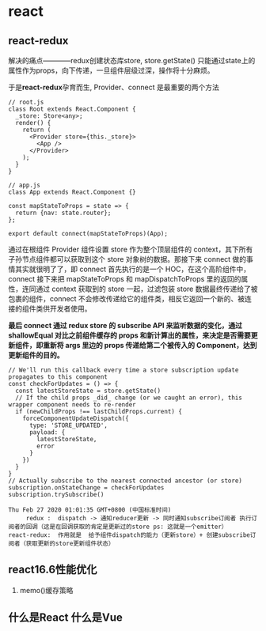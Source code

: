 
react
===========================

## react-redux
  解决的痛点————redux创建状态库store, store.getState() 只能通过state上的属性作为props，向下传递，一旦组件层级过深，操作将十分麻烦。
  
  于是<strong>react-redux</strong>孕育而生, Provider、connect 是最重要的两个方法
  ```
  // root.js
  class Root extends React.Component {
    _store: Store<any>;
    render() {
      return (
        <Provider store={this._store}>
          <App />
        </Provider>
      );
    }
  }

  // app.js
  class App extends React.Component {}

  const mapStateToProps = state => {
    return {nav: state.router};
  };

  export default connect(mapStateToProps)(App);
  ```
  通过在根组件 Provider 组件设置 store 作为整个顶层组件的 context，其下所有子孙节点组件都可以获取到这个 store 对象树的数据。那接下来 connect 做的事情其实就很明了了，即 connect 首先执行的是一个 HOC，在这个高阶组件中，connect 接下来把 mapStateToProps 和 mapDispatchToProps 里的返回的属性，连同通过 context 获取到的 store 一起，过滤包装 store 数据最终传递给了被包裹的组件，connect 不会修改传递给它的组件类，相反它返回一个新的、被连接的组件类供开发者使用。

  <strong>最后 connect 通过 redux store 的 subscribe API 来监听数据的变化，通过 shallowEqual 对比之前组件缓存的 props 和新计算出的属性，来决定是否需要更新组件，即重新将 args 里边的 props 传递给第二个被传入的 Component，达到更新组件的目的。</strong>
 
  ```
  // We'll run this callback every time a store subscription update propagates to this component
  const checkForUpdates = () => {
    const latestStoreState = store.getState()
    // If the child props _did_ change (or we caught an error), this wrapper component needs to re-render
    if (newChildProps !== lastChildProps.current) {
      forceComponentUpdateDispatch({
        type: 'STORE_UPDATED',
        payload: {
          latestStoreState,
          error
        }
      })
    }
  }
  // Actually subscribe to the nearest connected ancestor (or store)
  subscription.onStateChange = checkForUpdates
  subscription.trySubscribe()
  ```
  
  ```
  Thu Feb 27 2020 01:01:35 GMT+0800 (中国标准时间)
       redux :  dispatch -> 通知reducer更新 -> 同时通知subscribe订阅者 执行订阅者的回调（这是在回调获取的肯定是更新过的store ps: 这就是一个emitter）
  react-redux:  作用就是  给予组件dispatch的能力（更新store）+ 创建subscribe订阅者（获取更新的store更新组件状态）
  ```
  
  ## react16.6性能优化
  1. memo()缓存策略



  ## 什么是React 什么是Vue
